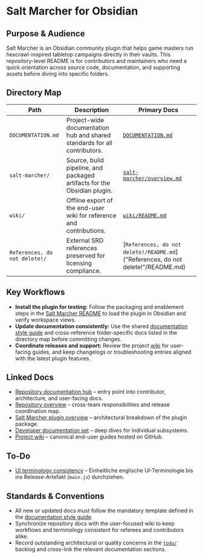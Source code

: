 # Salt Marcher for Obsidian

## Purpose & Audience
Salt Marcher is an Obsidian community plugin that helps game masters run hexcrawl-inspired tabletop campaigns directly in their vaults. This repository-level README is for contributors and maintainers who need a quick orientation across source code, documentation, and supporting assets before diving into specific folders.

## Directory Map
| Path | Description | Primary Docs |
| --- | --- | --- |
| `DOCUMENTATION.md` | Project-wide documentation hub and shared standards for all contributors. | [`DOCUMENTATION.md`](DOCUMENTATION.md) |
| `salt-marcher/` | Source, build pipeline, and packaged artifacts for the Obsidian plugin. | [`salt-marcher/overview.md`](salt-marcher/overview.md) |
| `wiki/` | Offline export of the end-user wiki for reference and contributions. | [`wiki/README.md`](wiki/README.md) |
| `References, do not delete!/` | External SRD references preserved for licensing compliance. | [`References, do not delete!/README.md`]("References, do not delete!"/README.md) |

## Key Workflows
- **Install the plugin for testing:** Follow the packaging and enablement steps in the [Salt Marcher README](salt-marcher/README.md) to load the plugin in Obsidian and verify workspace views.
- **Update documentation consistently:** Use the shared [documentation style guide](style-guide.md) and cross-reference folder-specific docs listed in the directory map before committing changes.
- **Coordinate releases and support:** Review the project [wiki](wiki/README.md) for user-facing guides, and keep changelogs or troubleshooting entries aligned with the latest plugin features.

## Linked Docs
- [Repository documentation hub](DOCUMENTATION.md) – entry point into contributor, architecture, and user-facing docs.
- [Repository overview](repository-overview.md) – cross-team responsibilities and release coordination map.
- [Salt Marcher plugin overview](salt-marcher/overview.md) – architectural breakdown of the plugin package.
- [Developer documentation set](salt-marcher/docs/README.md) – deep dives for individual subsystems.
- [Project wiki](wiki/README.md) – canonical end-user guides hosted on GitHub.

## To-Do
- [UI terminology consistency](todo/ui-terminology-consistency.md) – Einheitliche englische UI-Terminologie bis ins Release-Artefakt (`main.js`) durchziehen.

## Standards & Conventions
- All new or updated docs must follow the mandatory template defined in the [documentation style guide](style-guide.md).
- Synchronize repository docs with the user-focused wiki to keep workflows and terminology consistent for referees and contributors alike.
- Record outstanding architectural or quality concerns in the [`todo/`](todo/README.md) backlog and cross-link the relevant documentation sections.
